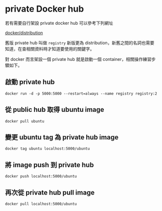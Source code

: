 private Docker hub
==================

若有需要自行架設 private docker hub 可以參考下列網址

[docker/distribution](https://github.com/docker/distribution/blob/master/docs/deploying.md)

舊版 private hub 叫做 `registry` 新版更為 distribution，新舊之間的名詞也需要知道，在查相關資料時才知道要使用的關鍵字。

對 docker 而言架設一個 private hub 就是啟動一個 container，相關操作練習步驟如下。

啟動 private hub
----------------

`docker run -d -p 5000:5000 --restart=always --name registry registry:2`

從 public hub 取得 ubuntu image
-------------------------------

`docker pull ubuntu`

變更 ubuntu tag 為 private hub image
------------------------------------

`docker tag ubuntu localhost:5000/ubuntu`

將 image push 到 private hub
----------------------------

`docker push localhost:5000/ubuntu`

再次從 private hub pull image
-----------------------------

`docker pull localhost:5000/ubuntu`
